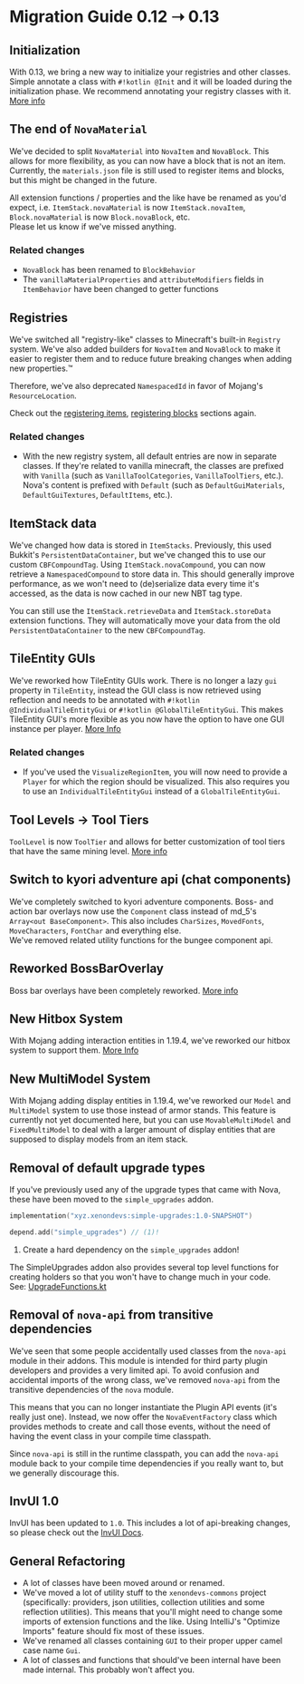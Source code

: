 # Migration Guide 0.12 ➝ 0.13

## Initialization

With 0.13, we bring a new way to initialize your registries and other classes. Simple annotate a class with 
`#!kotlin @Init` and it will be loaded during the initialization phase.
We recommend annotating your registry classes with it. [More info](../misc.md#initialization)

## The end of `NovaMaterial`

We've decided to split `NovaMaterial` into `NovaItem` and `NovaBlock`. This allows for more flexibility, as you can now
have a block that is not an item. Currently, the `materials.json` file is still used to register items and blocks, but
this might be changed in the future.

All extension functions / properties and the like have be renamed as you'd expect, i.e. `ItemStack.novaMaterial` is now
`ItemStack.novaItem`, `Block.novaMaterial` is now `Block.novaBlock`, etc.  
Please let us know if we've missed anything.

### Related changes

* `NovaBlock` has been renamed to `BlockBehavior`
* The `vanillaMaterialProperties` and `attributeModifiers` fields in `ItemBehavior` have been changed to getter functions

## Registries

We've switched all "registry-like" classes to Minecraft's built-in `Registry` system. We've also added builders for `NovaItem`
and `NovaBlock` to make it easier to register them and to reduce future breaking changes when adding new properties.™

Therefore, we've also deprecated `NamespacedId` in favor of Mojang's `ResourceLocation`.

Check out the [registering items](../items/registering-items.md), [registering blocks](../blocks/registering-blocks.md) sections again.

### Related changes

* With the new registry system, all default entries are now in separate classes. If they're related to vanilla minecraft,
  the classes are prefixed with `Vanilla` (such as `VanillaToolCategories`, `VanillaToolTiers`, etc.). Nova's content is
  prefixed with `Default` (such as `DefaultGuiMaterials`, `DefaultGuiTextures`, `DefaultItems`, etc.).

## ItemStack data

We've changed how data is stored in `ItemStacks`. Previously, this used Bukkit's `PersistentDataContainer`, but we've 
changed this to use our custom `CBFCompoundTag`. Using `ItemStack.novaCompound`, you can now retrieve a `NamespacedCompound`
to store data in. This should generally improve performance, as we won't need to (de)serialize data every time it's accessed,
as the data is now cached in our new NBT tag type.

You can still use the `ItemStack.retrieveData` and `ItemStack.storeData` extension functions. They will automatically
move your data from the old `PersistentDataContainer` to the new `CBFCompoundTag`.

## TileEntity GUIs

We've reworked how TileEntity GUIs work. There is no longer a lazy `gui` property in `TileEntity`, instead the GUI class
is now retrieved using reflection and needs to be annotated with `#!kotlin @IndividualTileEntityGui` or `#!kotlin @GlobalTileEntityGui`.
This makes TileEntity GUI's more flexible as you now have the option to have one GUI instance per player.
[More Info](../blocks/tileentity/gui.md)

### Related changes

* If you've used the `VisualizeRegionItem`, you will now need to provide a `Player` for which the region should be visualized.
  This also requires you to use an `IndividualTileEntityGui` instead of a `GlobalTileEntityGui`.

## Tool Levels -> Tool Tiers

`ToolLevel` is now `ToolTier` and allows for better customization of tool tiers that have the same mining level.
[More info](../items/tools.md)

## Switch to kyori adventure api (chat components)

We've completely switched to kyori adventure components. Boss- and action bar overlays now use the `Component` class instead
of md_5's `Array<out BaseComponent>`. This also includes `CharSizes`, `MovedFonts`, `MoveCharacters`, `FontChar` and everything else.  
We've removed related utility functions for the bungee component api.

## Reworked BossBarOverlay

Boss bar overlays have been completely reworked. [More info](../overlays/bossbar.md)

## New Hitbox System

With Mojang adding interaction entities in 1.19.4, we've reworked our hitbox system to support them.
[More Info](../hitboxes.md)

## New MultiModel System

With Mojang adding display entities in 1.19.4, we've reworked our `Model` and `MultiModel` system to use those instead of
armor stands. This feature is currently not yet documented here, but you can use `MovableMultiModel` and `FixedMultiModel`
to deal with a larger amount of display entities that are supposed to display models from an item stack.

## Removal of default upgrade types

If you've previously used any of the upgrade types that came with Nova, these have been moved to the `simple_upgrades` addon.

```kotlin title="build.gradle.kts dependencies { }"
implementation("xyz.xenondevs:simple-upgrades:1.0-SNAPSHOT")
```

```kotlin title="build.gradle.kts addon { }"
depend.add("simple_upgrades") // (1)!
```

1. Create a hard dependency on the `simple_upgrades` addon!

The SimpleUpgrades addon also provides several top level functions for creating holders so that you won't have to change
much in your code.  
See: [UpgradeFunctions.kt](https://github.com/Nova-Addons/Simple-Upgrades/blob/760186647048af12ccd9c007f9bd07ae83118481/src/main/kotlin/xyz/xenondevs/simpleupgrades/UpgradeFunctions.kt)

## Removal of `nova-api` from transitive dependencies

We've seen that some people accidentally used classes from the `nova-api` module in their addons. This module is intended
for third party plugin developers and provides a very limited api. To avoid confusion and accidental imports of the wrong
class, we've removed `nova-api` from the transitive dependencies of the `nova` module.

This means that you can no longer instantiate the Plugin API events (it's really just one). Instead, we now offer the
`NovaEventFactory` class which provides methods to create and call those events, without the need of having the event class
in your compile time classpath.

Since `nova-api` is still in the runtime classpath, you can add the `nova-api` module back to your compile time dependencies
if you really want to, but we generally discourage this.

## InvUI 1.0

InvUI has been updated to `1.0`. This includes a lot of api-breaking changes, so please check out the [InvUI Docs](../../../../invui/).

## General Refactoring

* A lot of classes have been moved around or renamed.
* We've moved a lot of utility stuff to the `xenondevs-commons` project (specifically: providers, json utilities,
  collection utilities and some reflection utilities). This means that you'll might need to change some
  imports of extension functions and the like. Using IntelliJ's "Optimize Imports" feature should fix most of these issues.
* We've renamed all classes containing `GUI` to their proper upper camel case name `Gui`.
* A lot of classes and functions that should've been internal have been made internal. This probably won't affect you.
